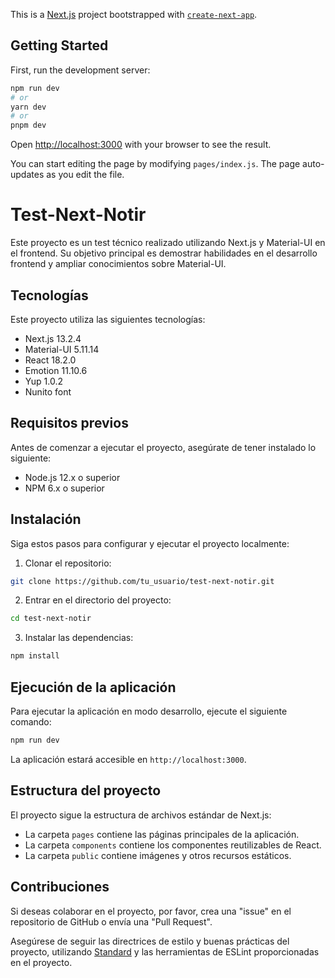 This is a [Next.js](https://nextjs.org/) project bootstrapped with [`create-next-app`](https://github.com/vercel/next.js/tree/canary/packages/create-next-app).

## Getting Started

First, run the development server:

```bash
npm run dev
# or
yarn dev
# or
pnpm dev
```

Open [http://localhost:3000](http://localhost:3000) with your browser to see the result.

You can start editing the page by modifying `pages/index.js`. The page auto-updates as you edit the file.

# Test-Next-Notir

Este proyecto es un test técnico realizado utilizando Next.js y Material-UI en el frontend. Su objetivo principal es demostrar habilidades en el desarrollo frontend y ampliar conocimientos sobre Material-UI.

## Tecnologías

Este proyecto utiliza las siguientes tecnologías:

- Next.js 13.2.4
- Material-UI 5.11.14
- React 18.2.0
- Emotion 11.10.6
- Yup 1.0.2
- Nunito font

## Requisitos previos

Antes de comenzar a ejecutar el proyecto, asegúrate de tener instalado lo siguiente:

- Node.js 12.x o superior
- NPM 6.x o superior

## Instalación

Siga estos pasos para configurar y ejecutar el proyecto localmente:

1. Clonar el repositorio:

```bash
git clone https://github.com/tu_usuario/test-next-notir.git
```

2. Entrar en el directorio del proyecto:

```bash
cd test-next-notir
```

3. Instalar las dependencias:

```bash
npm install
```

## Ejecución de la aplicación

Para ejecutar la aplicación en modo desarrollo, ejecute el siguiente comando:

```bash
npm run dev
```

La aplicación estará accesible en `http://localhost:3000`.

## Estructura del proyecto

El proyecto sigue la estructura de archivos estándar de Next.js:

- La carpeta `pages` contiene las páginas principales de la aplicación.
- La carpeta `components` contiene los componentes reutilizables de React.
- La carpeta `public` contiene imágenes y otros recursos estáticos.

## Contribuciones

Si deseas colaborar en el proyecto, por favor, crea una "issue" en el repositorio de GitHub o envía una "Pull Request".

Asegúrese de seguir las directrices de estilo y buenas prácticas del proyecto, utilizando [Standard](https://standardjs.com/) y las herramientas de ESLint proporcionadas en el proyecto.
